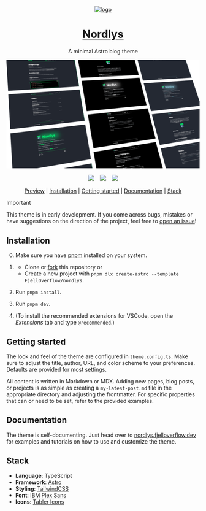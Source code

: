 <p align="center">
  <a href="https://nordlys.fjelloverflow.dev">
    <img alt="logo" src="./public/favicon.svg" height="64">
  </a>
</p>

<h1 align="center">
  <a href="https://nordlys.fjelloverflow.dev">Nordlys</a>
</h1>

<p align="center">
  A minimal Astro blog theme
</p>

![Preview](./public/preview.png)

<p align="center">
  <img src="https://img.shields.io/github/package-json/v/FjellOverflow/Nordlys?label=Version&color=success"/>
  &ensp;
  <img src="https://img.shields.io/github/license/FjellOverflow/Nordlys?label=License&color=success"/>
  &ensp;
  <img src="https://img.shields.io/github/actions/workflow/status/FjellOverflow/Nordlys/cd.yaml?branch=main&label=Build"/>
</p>

<p align="center">
  <a href="https://nordlys.fjelloverflow.dev">Preview</a> |
  <a href="#installation">Installation</a> |
  <a href="#getting-started">Getting started</a> |
  <a href="#documentation">Documentation</a> |
  <a href="#stack">Stack</a>
</p>

> [!IMPORTANT]  
> This theme is in early development. If you come across bugs, mistakes or have suggestions on the direction of the project, feel free to [open an issue](https://github.com/FjellOverflow/nordlys/issues/new/choose)!

## Installation

0. Make sure you have [pnpm](https://pnpm.io/installation) installed on your system.

1. - Clone or [fork](https://github.com/new?template_name=nordlys&template_owner=FjellOverflow) this repository or
   - Create a new project with `pnpm dlx create-astro --template FjellOverflow/nordlys`.

2. Run `pnpm install`.

3. Run `pnpm dev`.

4. (To install the recommended extensions for VSCode, open the _Extensions_ tab and type `@recommended`.)

## Getting started

The look and feel of the theme are configured in `theme.config.ts`. Make sure to adjust the title, author, URL, and color scheme to your preferences. Defaults are provided for most settings.

All content is written in Markdown or MDX. Adding new pages, blog posts, or projects is as simple as creating a `my-latest-post.md` file in the appropriate directory and adjusting the frontmatter. For specific properties that can or need to be set, refer to the provided examples.

## Documentation

The theme is self-documenting. Just head over to [nordlys.fjelloverflow.dev](https://nordlys.fjelloverflow.dev/posts/) for examples and tutorials on how to use and customize the theme.

## Stack

- **Language**: TypeScript
- **Framework**: [Astro](https://astro.build/)
- **Styling**: [TailwindCSS](https://tailwindcss.com/)
- **Font**: [IBM Plex Sans](https://fonts.google.com/specimen/IBM+Plex+Sans)
- **Icons**: [Tabler Icons](https://tabler.io/icons)
